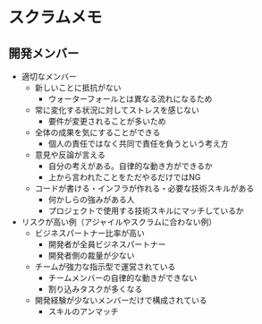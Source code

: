 # スクラムメモ

## 開発メンバー

- 適切なメンバー
    - 新しいことに抵抗がない
        - ウォーターフォールとは異なる流れになるため
    - 常に変化する状況に対してストレスを感じない
        - 要件が変更されることが多いため
    - 全体の成果を気にすることができる
        - 個人の責任ではなく共同で責任を負うという考え方
    - 意見や反論が言える
        - 自分の考えがある。自律的な動き方ができるか
        - 上から言われたことをただやるだけではNG
    - コードが書ける・インフラが作れる・必要な技術スキルがある
        - 何かしらの強みがある人
        - プロジェクトで使用する技術スキルにマッチしているか
- リスクが高い例（アジャイルやスクラムに合わない例）
    - ビジネスパートナー比率が高い
        - 開発者が全員ビジネスパートナー
        - 開発者側の裁量が少ない
    - チームが強力な指示型で運営されている
        - チームメンバーの自律的な動きができない
        - 割り込みタスクが多くなる
    - 開発経験が少ないメンバーだけで構成されている
        - スキルのアンマッチ